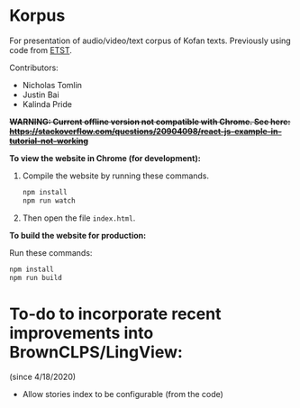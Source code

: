 # Korpus
For presentation of audio/video/text corpus of Kofan texts. Previously using code from [ETST](http://community.village.virginia.edu/etst/).

Contributors:
 - Nicholas Tomlin
 - Justin Bai
 - Kalinda Pride

~~**WARNING: Current offline version not compatible with Chrome. See here:  https://stackoverflow.com/questions/20904098/react-js-example-in-tutorial-not-working**~~

<!-- To view the website in Chrome, use a SimpleHTTPServer by typing the following command from your local copy of the Korpus repository:
~~~~
npm install http-server -g
http-server -p 8000
~~~~ -->

<!-- To compile the JSX into JS, run:
~~~~
npm install --save-dev babel-plugin-transform-react-jsx -g
babel --plugins transform-react-jsx text_display.jsx --out-file text_display.js
~~~~ -->

**To view the website in Chrome (for development):**

1. Compile the website by running these commands.  
    ```sh
    npm install
    npm run watch
    ```
2. Then open the file `index.html`.

**To build the website for production:**

Run these commands:

```sh
npm install
npm run build
```

# To-do to incorporate recent improvements into BrownCLPS/LingView:
(since 4/18/2020)
* Allow stories index to be configurable (from the code)